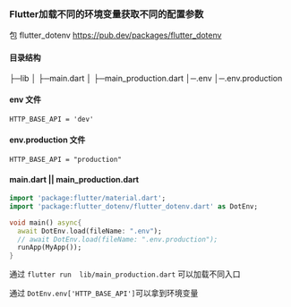 ### Flutter加载不同的环境变量获取不同的配置参数



包 flutter_dotenv https://pub.dev/packages/flutter_dotenv

#### 目录结构

├─lib
│  ├─main.dart
│  ├─main_production.dart
│─.env
│─.env.production



 #### env 文件

```
HTTP_BASE_API = 'dev'
```

 #### env.production 文件

```
HTTP_BASE_API = "production"
```



#### main.dart || main_production.dart

```dart
import 'package:flutter/material.dart';
import 'package:flutter_dotenv/flutter_dotenv.dart' as DotEnv;

void main() async{
  await DotEnv.load(fileName: ".env");
  // await DotEnv.load(fileName: ".env.production");
  runApp(MyApp());
}

```

通过 `flutter run  lib/main_production.dart` 可以加载不同入口

通过 `DotEnv.env['HTTP_BASE_API']`可以拿到环境变量



